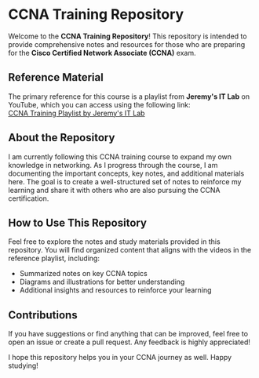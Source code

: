 # CCNA Training Repository

Welcome to the **CCNA Training Repository**! This repository is intended to provide comprehensive notes and resources for those who are preparing for the **Cisco Certified Network Associate (CCNA)** exam.

## Reference Material
The primary reference for this course is a playlist from **Jeremy's IT Lab** on YouTube, which you can access using the following link:  
[CCNA Training Playlist by Jeremy's IT Lab](https://www.youtube.com/watch?v=H8W9oMNSuwo&list=PLxbwE86jKRgMpuZuLBivzlM8s2Dk5lXBQ)

## About the Repository
I am currently following this CCNA training course to expand my own knowledge in networking. As I progress through the course, I am documenting the important concepts, key notes, and additional materials here. The goal is to create a well-structured set of notes to reinforce my learning and share it with others who are also pursuing the CCNA certification.

## How to Use This Repository
Feel free to explore the notes and study materials provided in this repository. You will find organized content that aligns with the videos in the reference playlist, including:
- Summarized notes on key CCNA topics
- Diagrams and illustrations for better understanding
- Additional insights and resources to reinforce your learning

## Contributions
If you have suggestions or find anything that can be improved, feel free to open an issue or create a pull request. Any feedback is highly appreciated!

I hope this repository helps you in your CCNA journey as well. Happy studying!
